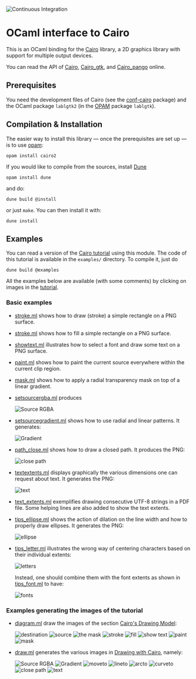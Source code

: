 ![Continuous Integration](https://github.com/Chris00/ocaml-cairo/actions/workflows/main.yml/badge.svg)

OCaml interface to Cairo
========================

This is an OCaml binding for the
[Cairo](http://www.cairographics.org/) library, a 2D graphics library
with support for multiple output devices.

You can read the API of
[Cairo](http://chris00.github.io/ocaml-cairo/doc/cairo2/Cairo/),
[Cairo_gtk](http://chris00.github.io/ocaml-cairo/doc/cairo2-gtk/Cairo_gtk/),
and
[Cairo_pango](http://chris00.github.io/ocaml-cairo/doc/cairo2-pango/Cairo_pango/)
online.

Prerequisites
-------------

You need the development files of Cairo (see the
[conf-cairo](https://github.com/ocaml/opam-repository/blob/master/packages/conf-cairo/conf-cairo.1/opam#L7)
package)
and the OCaml package
``lablgtk2`` (in the [OPAM](https://opam.ocaml.org/) package
``lablgtk``).

Compilation & Installation
--------------------------

The easier way to install this library — once the prerequisites are set
up — is to use [opam](http://opam.ocaml.org/):

    opam install cairo2

If you would like to compile from the sources, install [Dune][]

    opam install dune

and do:

    dune build @install

or just `make`.  You can then install it with:

	dune install

[Dune]: https://github.com/ocaml/dune

Examples
--------

You can read a version of the
[Cairo tutorial](http://chris00.github.io/ocaml-cairo/) using
this module.  The code of this tutorial is available in the
``examples/`` directory.  To compile it, just do

    dune build @examples

All the examples below are available (with some comments) by clicking
on images in the [tutorial](http://cairo.forge.ocamlcore.org/tutorial/).

### Basic examples

- [stroke.ml](examples/stroke.ml) shows how to draw (stroke) a simple
  rectangle on a PNG surface.
- [stroke.ml](examples/stroke.ml) shows how to fill a simple
  rectangle on a PNG surface.
- [showtext.ml](examples/showtext.ml) illustrates how to select a font
  and draw some text on a PNG surface.
- [paint.ml](examples/paint.ml) shows how to paint the current source
  everywhere within the current clip region.
- [mask.ml](examples/mask.ml) shows how to apply a radial transparency
  mask on top of a linear gradient.
- [setsourcergba.ml](examples/setsourcergba.ml) produces

  ![Source RGBA](http://cairo.forge.ocamlcore.org/tutorial/setsourcergba.png)

- [setsourcegradient.ml](examples/setsourcegradient.ml) shows how to use
  radial and linear patterns.  It generates:

  ![Gradient](http://cairo.forge.ocamlcore.org/tutorial/setsourcegradient.png)

- [path_close.ml](examples/path_close.ml) shows how to draw a closed
  path.  It produces the PNG:

  ![close path](http://cairo.forge.ocamlcore.org/tutorial/path-close.png)

- [textextents.ml](examples/textextents.ml) displays graphically the various
  dimensions one can request about text.  It generates the PNG:

  ![text](http://cairo.forge.ocamlcore.org/tutorial/textextents.png)

- [text_extents.ml](examples/text_extents.ml) exemplifies drawing
  consecutive UTF-8 strings in a PDF file.  Some helping lines are
  also added to show the text extents.

- [tips_ellipse.ml](examples/tips_ellipse.ml) shows the action of
  dilation on the line width and how to properly draw ellipses.
  It generates the PNG:

  ![ellipse](http://cairo.forge.ocamlcore.org/tutorial/tips_ellipse.png)

- [tips_letter.ml](examples/tips_letter.ml) illustrates the wrong way
  of centering characters based on their individual extents:

  ![letters](http://cairo.forge.ocamlcore.org/tutorial/tips_letter.png)

  Instead, one should combine them with the font extents as shown in
  [tips_font.ml](examples/tips_font.ml) to have:

  ![fonts](http://cairo.forge.ocamlcore.org/tutorial/tips_font.png)


### Examples generating the images of the tutorial

- [diagram.ml](examples/diagram.ml) draw the images of the section
  [Cairo's Drawing Model](http://cairo.forge.ocamlcore.org/tutorial/#drawing_model):

  ![destination](http://cairo.forge.ocamlcore.org/tutorial/destination.png)
  ![source](http://cairo.forge.ocamlcore.org/tutorial/source.png)
  ![the mask](http://cairo.forge.ocamlcore.org/tutorial/the-mask.png)
  ![stroke](http://cairo.forge.ocamlcore.org/tutorial/stroke.png)
  ![fill](http://cairo.forge.ocamlcore.org/tutorial/fill.png)
  ![show text](http://cairo.forge.ocamlcore.org/tutorial/showtext.png)
  ![paint](http://cairo.forge.ocamlcore.org/tutorial/paint.png)
  ![mask](http://cairo.forge.ocamlcore.org/tutorial/mask.png)

- [draw.ml](examples/draw.ml) generates the various images in
  [Drawing with Cairo](http://cairo.forge.ocamlcore.org/tutorial/#drawing_with_cairo), namely:

  ![Source RGBA](http://cairo.forge.ocamlcore.org/tutorial/setsourcergba.png)
  ![Gradient](http://cairo.forge.ocamlcore.org/tutorial/setsourcegradient.png)
  ![moveto](http://cairo.forge.ocamlcore.org/tutorial/path-moveto.png)
  ![lineto](http://cairo.forge.ocamlcore.org/tutorial/path-lineto.png)
  ![arcto](http://cairo.forge.ocamlcore.org/tutorial/path-arcto.png)
  ![curveto](http://cairo.forge.ocamlcore.org/tutorial/path-curveto.png)
  ![close path](http://cairo.forge.ocamlcore.org/tutorial/path-close.png)
  ![text](http://cairo.forge.ocamlcore.org/tutorial/textextents.png)

